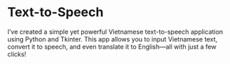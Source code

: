 # Text-to-Speech
I’ve created a simple yet powerful Vietnamese text-to-speech application using Python and Tkinter. This app allows you to input Vietnamese text, convert it to speech, and even translate it to English—all with just a few clicks! 
